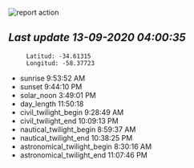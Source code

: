 ![report action](https://github.com/matiasz8/actions-for-reports/workflows/report%20action/badge.svg?branch=develop) 


## *****Last update 13-09-2020 04:00:35*****



		 Latitud: -34.61315
		 Longitud: -58.37723

 - sunrise 	 9:53:52 AM
 - sunset 	 9:44:10 PM
 - solar_noon 	 3:49:01 PM
 - day_length 	 11:50:18
 - civil_twilight_begin 	 9:28:49 AM
 - civil_twilight_end 	 10:09:13 PM
 - nautical_twilight_begin 	 8:59:37 AM
 - nautical_twilight_end 	 10:38:25 PM
 - astronomical_twilight_begin 	 8:30:16 AM
 - astronomical_twilight_end 	 11:07:46 PM
